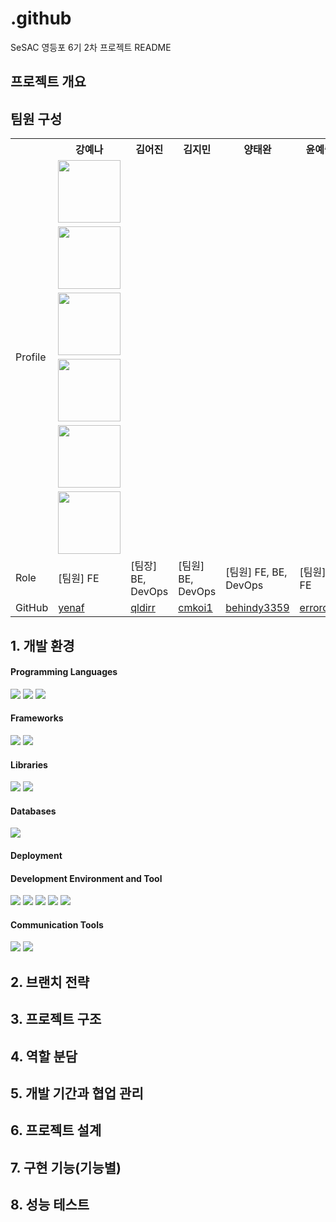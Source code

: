 # .github
SeSAC 영등포 6기 2차 프로젝트 README


프로젝트 개요
---------



팀원 구성
------
<table>
  <tr>
    <th></th>
    <th>강예나</th>
    <th>김어진</th>
    <th>김지민</th>
    <th>양태완</th>
    <th>윤예슬</th>
    <th>이다인</th>
  </tr>
  <tr style="width:100%">
    <td>Profile</td>
    <td style="display: flex; justify-content: center;"><img src="https://github.com/user-attachments/assets/42989cb4-400d-4014-ba07-919002815199" style="width:100px"></td>
    <td style="display: flex; justify-content: center;"><img src="https://github.com/user-attachments/assets/d4f065ac-1c2b-45ed-b29d-c0445f289c2c" style="width:100px"></td>
    <td style="display: flex; justify-content: center;"><img src="https://github.com/user-attachments/assets/c3c97029-245a-4593-a725-2e5276ae28e0" style="width:100px"></td>
    <td style="display: flex; justify-content: center;"><img src="https://github.com/user-attachments/assets/ab6405f1-901f-4083-86e8-2f8f3dd9582c" style="width:100px"></td>
    <td style="display: flex; justify-content: center;"><img src="https://github.com/user-attachments/assets/3e6fd909-402a-4f23-9667-e012b40a4367" style="width:100px"></td>
    <td style="display: flex; justify-content: center;"><img src="https://github.com/user-attachments/assets/48fe4c8e-a7c5-43c4-ab2e-94889ca181a5" style="width:100px"></td>
  </tr>
  <tr>
    <td>Role</td>
    <td>[팀원] FE</td>
    <td>[팀장] BE, DevOps</td>
    <td>[팀원] BE, DevOps</td>
    <td>[팀원] FE, BE, DevOps</td>
    <td>[팀원] FE</td>
    <td>[팀원] FE</td>
  </tr>
  <tr>
    <td>GitHub</td>
    <td><a href="https://github.com/yenaf">yenaf</a></td>
    <td><a href="https://github.com/qldirr">qldirr</a></td>
    <td><a href="https://github.com/cmkoi1">cmkoi1</a></td>
    <td><a href="https://github.com/behindy3359">behindy3359</a></td>
    <td><a href="https://github.com/errorose">errorose</a></td>
    <td><a href="https://github.com/DAIN302">DAIN302</a></td>
  </tr>
</table>



## 1. 개발 환경 
#### Programming Languages
<img src="https://img.shields.io/badge/html5-E34F26?style=for-the-badge&logo=html5&logoColor=white"> <img src="https://img.shields.io/badge/css3-1572B6?style=for-the-badge&logo=css3&logoColor=white"> <img src="https://img.shields.io/badge/javascript-F7DF1E?style=for-the-badge&logo=javascript&logoColor=white">


#### Frameworks
<img src="https://img.shields.io/badge/nodedotjs-5FA04E?style=for-the-badge&logo=nodedotjs&logoColor=white"> <img src="https://img.shields.io/badge/express-000000?style=for-the-badge&logo=express&logoColor=white"> 

#### Libraries
<img src="https://img.shields.io/badge/axios-5A29E4?style=for-the-badge&logo=axios&logoColor=white"> <img src="https://img.shields.io/badge/sequelize-52B0E7?style=for-the-badge&logo=sequelize&logoColor=white">

#### Databases
<img src="https://img.shields.io/badge/mysql-4479A1?style=for-the-badge&logo=mysql&logoColor=white">

#### Deployment

#### Development Environment and Tool
<img src="https://img.shields.io/badge/git-F05032?style=for-the-badge&logo=git&logoColor=white"> <img src="https://img.shields.io/badge/github-181717?style=for-the-badge&logo=github&logoColor=white"> <img src="https://img.shields.io/badge/postman-FF6C37?style=for-the-badge&logo=postman&logoColor=white"> <img src="https://img.shields.io/badge/figma-F24E1E?style=for-the-badge&logo=figma&logoColor=white"> <img src="https://img.shields.io/badge/npm-CB3837?style=for-the-badge&logo=npm&logoColor=white">



#### Communication Tools
<img src="https://img.shields.io/badge/slack-4A154B?style=for-the-badge&logo=slack&logoColor=white"> <img src="https://img.shields.io/badge/notion-000000?style=for-the-badge&logo=notion&logoColor=white">

## 2. 브랜치 전략

## 3. 프로젝트 구조

   
## 4. 역할 분담
## 5. 개발 기간과 협업 관리

## 6. 프로젝트 설계 

   
## 7. 구현 기능(기능별)


## 8. 성능 테스트
